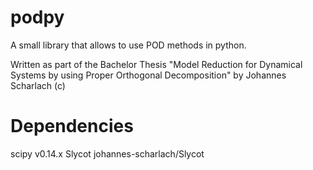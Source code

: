 podpy
=====

A small library that allows to use POD methods in python.

Written as part of the Bachelor Thesis "Model Reduction for Dynamical Systems by
 using Proper Orthogonal Decomposition" by Johannes Scharlach (c)

Dependencies
============
scipy v0.14.x
Slycot johannes-scharlach/Slycot
